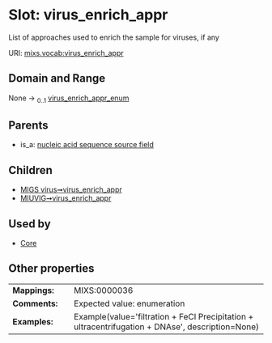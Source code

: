 
# Slot: virus_enrich_appr


List of approaches used to enrich the sample for viruses, if any

URI: [mixs.vocab:virus_enrich_appr](https://w3id.org/mixs/vocab/virus_enrich_appr)


## Domain and Range

None &#8594;  <sub>0..1</sub> [virus_enrich_appr_enum](virus_enrich_appr_enum.md)

## Parents

 *  is_a: [nucleic acid sequence source field](nucleic_acid_sequence_source_field.md)

## Children

 *  [MIGS virus➞virus_enrich_appr](MIGS_virus_virus_enrich_appr.md)
 *  [MIUVIG➞virus_enrich_appr](MIUVIG_virus_enrich_appr.md)

## Used by

 * [Core](Core.md)

## Other properties

|  |  |  |
| --- | --- | --- |
| **Mappings:** | | MIXS:0000036 |
| **Comments:** | | Expected value: enumeration |
| **Examples:** | | Example(value='filtration + FeCl Precipitation + ultracentrifugation + DNAse', description=None) |


